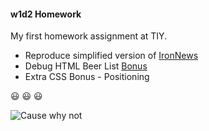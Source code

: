 #### w1d2 Homework

My first homework assignment at TIY.

  * Reproduce simplified version of [IronNews](https://github.com/jjrajani/w1d2_HW/tree/master/HW_IronNews)
  * Debug HTML Beer List [Bonus](https://github.com/jjrajani/w1d2_HW/tree/master/Bonus)
  * Extra CSS Bonus - Positioning

:smiley: :smiley: :smiley:

![Cause why not](http://lorempixel.com/200/200/animals)